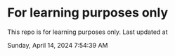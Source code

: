 # For learning purposes only
This repo is for learning purposes only.
Last updated at

Sunday, April 14, 2024 7:54:39 AM

